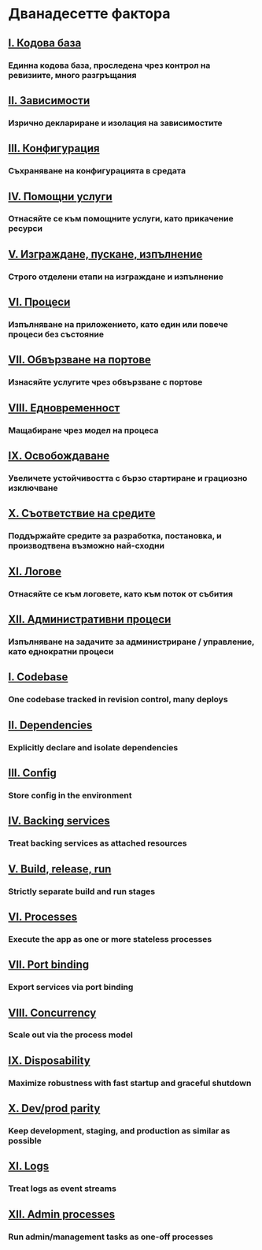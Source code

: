 Дванадесетте фактора
==================

## [I. Кодова база](./codebase)
### Единна кодова база, проследена чрез контрол на ревизиите, много разгръщания

## [II. Зависимости](./dependencies)
### Изрично деклариране и изолация на зависимостите

## [III. Конфигурация](./config)
### Съхраняване на конфигурацията в средата

## [IV. Помощни услуги](./backing-services)
### Отнасяйте се към помощните услуги, като прикачение ресурси

## [V. Изграждане, пускане, изпълнение](./build-release-run)
### Строго отделени етапи на изграждане и изпълнение 

## [VI. Процеси](./processes)
### Изпълняване на приложението, като един или повече процеси без състояние

## [VII. Обвързване на портове](./port-binding)
### Изнасяйте услугите чрез обвързване с портове

## [VIII. Едновременност](./concurrency)
### Мащабиране чрез модел на процеса

## [IX. Освобождаване](./disposability)
### Увеличете устойчивостта с бързо стартиране и грациозно изключване

## [X. Съответствие на средите](./dev-prod-parity)
### Поддържайте средите за разработка, постановка, и производтвена възможно най-сходни

## [XI. Логове](./logs)
### Отнасяйте се към логовете, като към поток от събития

## [XII. Административни процеси](./admin-processes)
### Изпълняване на задачите за администриране / управление, като еднократни процеси

## [I. Codebase](./codebase)
### One codebase tracked in revision control, many deploys

## [II. Dependencies](./dependencies)
### Explicitly declare and isolate dependencies

## [III. Config](./config)
### Store config in the environment

## [IV. Backing services](./backing-services)
### Treat backing services as attached resources

## [V. Build, release, run](./build-release-run)
### Strictly separate build and run stages

## [VI. Processes](./processes)
### Execute the app as one or more stateless processes

## [VII. Port binding](./port-binding)
### Export services via port binding

## [VIII. Concurrency](./concurrency)
### Scale out via the process model

## [IX. Disposability](./disposability)
### Maximize robustness with fast startup and graceful shutdown

## [X. Dev/prod parity](./dev-prod-parity)
### Keep development, staging, and production as similar as possible

## [XI. Logs](./logs)
### Treat logs as event streams

## [XII. Admin processes](./admin-processes)
### Run admin/management tasks as one-off processes
